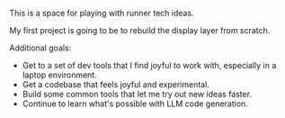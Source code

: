 This is a space for playing with runner tech ideas.

My first project is going to be to rebuild the display layer from scratch.

Additional goals:
 - Get to a set of dev tools that I find joyful to work with, especially in a laptop environment.
 - Get a codebase that feels joyful and experimental.
 - Build some common tools that let me try out new ideas faster.
 - Continue to learn what's possible with LLM code generation.
